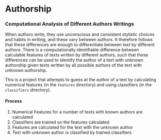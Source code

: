 # Authorship
### Computational Analysis of Different Authors Writings

When authors write, they use unconscious and consistent stylistic choices and habits in writing, and these vary between authors. It therefore follows that these differences are enough to differentiate between text by different authors. There is a computationally identifiable difference between calculable features of texts written by different authors, such that these differences can be used to identify the author of a text with unknown authorship given texts written by all possible authors of the text with unknown authorship.

This is a project that attempts to guess at the author of a text by calculating numerical features (in the `features` directory) and using classifiers (in the `classifiers` directory).

#### Process

1. Numerical Features for a number of texts with known authors are calculated
2. Classifiers are trained on the features calculated
3. Features are calculated for the text with the unknown author
4. Text with unknown author is classified by trained classifiers
